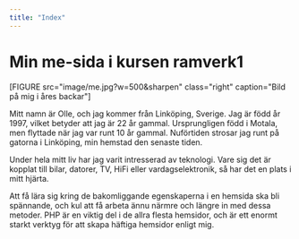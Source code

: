 ```yaml
---
title: "Index"
---
```

Min me-sida i kursen ramverk1
=========================

[FIGURE src="image/me.jpg?w=500&sharpen" class="right" caption="Bild på mig i åres backar"]

Mitt namn är Olle, och jag kommer från Linköping, Sverige. Jag är född år 1997, vilket betyder att jag är 22 år gammal.
Ursprungligen född i Motala, men flyttade när jag var runt 10 år gammal. Nuförtiden strosar jag runt på gatorna i Linköping, min hemstad den senaste tiden.

Under hela mitt liv har jag varit intresserad av teknologi. Vare sig det är kopplat till bilar, datorer, TV, HiFi eller vardagselektronik, så har det en plats i mitt hjärta.

Att få lära sig kring de bakomliggande egenskaperna i en hemsida ska bli spännande, och kul att få arbeta ännu närmre och längre in med dessa metoder. PHP är en viktig del i de allra flesta hemsidor, och är ett enormt starkt verktyg för att skapa häftiga hemsidor enligt mig.
